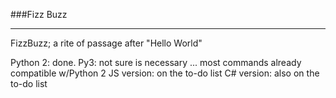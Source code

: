 ###Fizz Buzz
*****

FizzBuzz; a rite of passage after "Hello World"

Python 2: done.
Py3: not sure is necessary ... most commands already compatible w/Python 2
JS version: on the to-do list
C# version: also on the to-do list